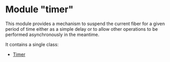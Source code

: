 # Module "timer"

This module provides a mechanism to suspend the current fiber for a given period of time either as a simple delay or to allow other operations to be performed asynchronously in the meantime.

It contains a single class:

* [Timer](timer.html)
